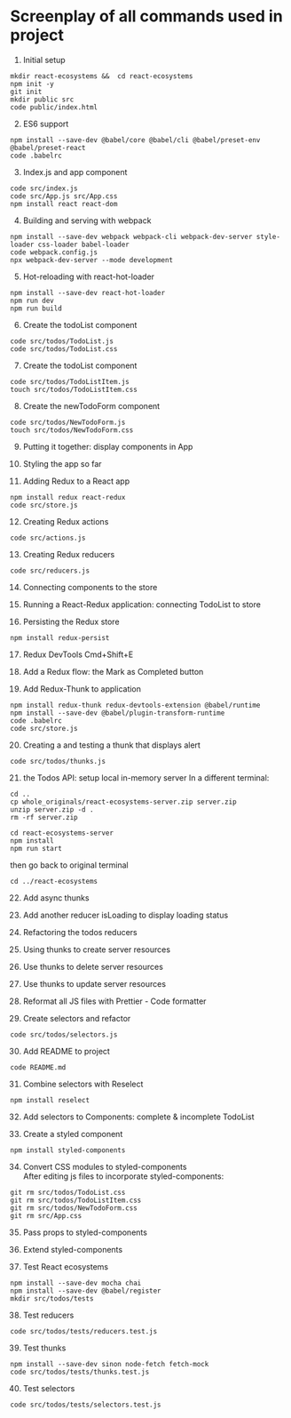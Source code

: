 # Screenplay of all commands used in project

1. Initial setup

```
mkdir react-ecosystems &&  cd react-ecosystems
npm init -y
git init
mkdir public src
code public/index.html
```

2. ES6 support

```
npm install --save-dev @babel/core @babel/cli @babel/preset-env @babel/preset-react
code .babelrc
```

3. Index.js and app component

```
code src/index.js
code src/App.js src/App.css
npm install react react-dom
```

4. Building and serving with webpack

```
npm install --save-dev webpack webpack-cli webpack-dev-server style-loader css-loader babel-loader
code webpack.config.js
npx webpack-dev-server --mode development
```

5. Hot-reloading with react-hot-loader

```
npm install --save-dev react-hot-loader
npm run dev
npm run build
```

6. Create the todoList component

```
code src/todos/TodoList.js
code src/todos/TodoList.css
```

7. Create the todoList component

```
code src/todos/TodoListItem.js
touch src/todos/TodoListItem.css
```

8. Create the newTodoForm component

```
code src/todos/NewTodoForm.js
touch src/todos/NewTodoForm.css
```

9. Putting it together: display components in App

10. Styling the app so far

11. Adding Redux to a React app

```
npm install redux react-redux
code src/store.js
```

12. Creating Redux actions

```
code src/actions.js
```

13. Creating Redux reducers

```
code src/reducers.js
```

14. Connecting components to the store

15. Running a React-Redux application: connecting TodoList to store

16. Persisting the Redux store

```
npm install redux-persist
```

17. Redux DevTools Cmd+Shift+E

18. Add a Redux flow: the Mark as Completed button

19. Add Redux-Thunk to application

```
npm install redux-thunk redux-devtools-extension @babel/runtime
npm install --save-dev @babel/plugin-transform-runtime
code .babelrc
code src/store.js
```

20. Creating a and testing a thunk that displays alert

```
code src/todos/thunks.js
```

21. the Todos API: setup local in-memory server
    In a different terminal:

```
cd ..
cp whole_originals/react-ecosystems-server.zip server.zip
unzip server.zip -d .
rm -rf server.zip

cd react-ecosystems-server
npm install
npm run start
```

then go back to original terminal

```
cd ../react-ecosystems
```

22. Add async thunks

23. Add another reducer isLoading to display loading status

24. Refactoring the todos reducers

25. Using thunks to create server resources

26. Use thunks to delete server resources

27. Use thunks to update server resources

28. Reformat all JS files with Prettier - Code formatter

29. Create selectors and refactor

```
code src/todos/selectors.js
```

30. Add README to project

```
code README.md
```

31. Combine selectors with Reselect

```
npm install reselect
```

32. Add selectors to Components: complete & incomplete TodoList

33. Create a styled component

```
npm install styled-components
```

34. Convert CSS modules to styled-components  
    After editing js files to incorporate styled-components:

```
git rm src/todos/TodoList.css
git rm src/todos/TodoListItem.css
git rm src/todos/NewTodoForm.css
git rm src/App.css

```

35. Pass props to styled-components

36. Extend styled-components

37. Test React ecosystems

```
npm install --save-dev mocha chai
npm install --save-dev @babel/register
mkdir src/todos/tests
```

38. Test reducers

```
code src/todos/tests/reducers.test.js
```

39. Test thunks

```
npm install --save-dev sinon node-fetch fetch-mock
code src/todos/tests/thunks.test.js
```

40. Test selectors

```
code src/todos/tests/selectors.test.js
```
